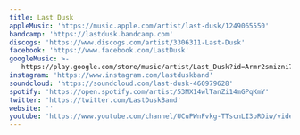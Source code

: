 ```yaml
---
title: Last Dusk
appleMusic: 'https://music.apple.com/artist/last-dusk/1249065550'
bandcamp: 'https://lastdusk.bandcamp.com'
discogs: 'https://www.discogs.com/artist/3306311-Last-Dusk'
facebook: 'https://www.facebook.com/LastDusk'
googleMusic: >-
   https://play.google.com/store/music/artist/Last_Dusk?id=Armr2smizni7c2xbxtbe6qvtbvi
instagram: 'https://www.instagram.com/lastduskband'
soundcloud: 'https://soundcloud.com/last-dusk-460979628'
spotify: 'https://open.spotify.com/artist/53MX14wlTanZi14mGPqKmY'
twitter: 'https://twitter.com/LastDuskBand'
website: ''
youtube: 'https://www.youtube.com/channel/UCuPWnFvkg-TTscnLI3pRDiw/videos'
---
```

